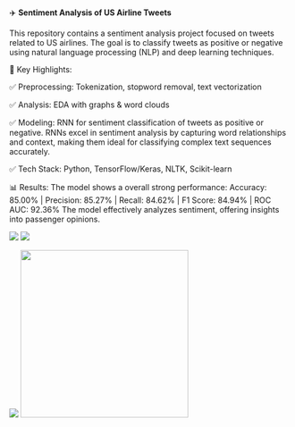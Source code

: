✈️ **Sentiment Analysis of US Airline Tweets**

This repository contains a sentiment analysis project focused on tweets related to US airlines. The goal is to classify tweets as positive or negative using natural language processing (NLP) and deep learning techniques.

🚀 Key Highlights:

 ✅ Preprocessing: Tokenization, stopword removal, text vectorization

 ✅ Analysis: EDA with graphs & word clouds

 ✅ Modeling: RNN for sentiment classification of tweets as positive or negative. RNNs excel in sentiment analysis by capturing word relationships and context, making them ideal for classifying complex text sequences accurately.

 ✅ Tech Stack: Python, TensorFlow/Keras, NLTK, Scikit-learn

📊 Results:
The model shows a overall strong performance: 
Accuracy: 85.00% | Precision: 85.27% | Recall: 84.62% | F1 Score: 84.94% | ROC AUC: 92.36%
The model effectively analyzes sentiment, offering insights into passenger opinions.


<img src="https://media.licdn.com/dms/image/v2/D4D22AQEKJPFp9uVr-A/feedshare-shrink_2048_1536/B4DZTbSSn7HYAo-/0/1738845793507?e=1741824000&v=beta&t=DXBpJLOqRGJkAo0aT5KSrDudqd8PvvacTEVfnB-I4UQ"> <img src="https://media.licdn.com/dms/image/v2/D4D22AQFxjf5KEg9FgQ/feedshare-shrink_2048_1536/B4DZTbSSniHAAo-/0/1738845793450?e=1741824000&v=beta&t=Zn5rjaruEtrkk-XGWIKSCje9IKZnMkMFtnMQ08sRjK4">

<img src="https://media.licdn.com/dms/image/v2/D4D22AQHcioEN4kxPcA/feedshare-shrink_1280/B4DZTbSSnfHwAk-/0/1738845793225?e=1741824000&v=beta&t=iXGxw6QSWTvpYHi4Ra2ugPNT_pJj0vU2sKIYQrcVESU"> 
<img src="https://media.licdn.com/dms/image/v2/D4D22AQGES8N1Bs5Ekg/feedshare-shrink_1280/B4DZTbSSnWHYAw-/0/1738845793209?e=1741824000&v=beta&t=S2BVbpVyCO6y_gcLiPEIriK0Xd1X3uZWfWMWLtBpAvs" width="300">
